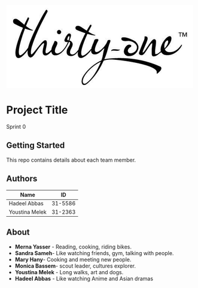 ![](logo.jpg)
# Project Title

Sprint 0

## Getting Started

This repo contains details about each team member.


## Authors

| Name         | ID      |
| ------------ | ------- |
| Hadeel Abbas | 31-5586 |
| Youstina Melek | 31-2363 |



## About

* **Merna Yasser** - Reading, cooking, riding bikes.
* **Sandra Sameh**- Like watching friends, gym, talking with people.
* **Mary Hany**- Cooking and meeting new people.
* **Monica Bassem**- scout leader, cultures explorer.
* **Youstina Melek** - Long walks, art and dogs.
* **Hadeel Abbas** - Like watching Anime and Asian dramas